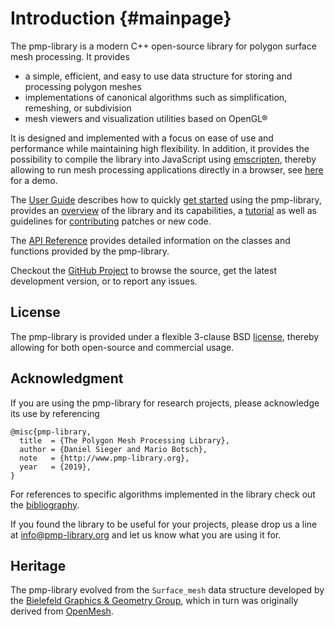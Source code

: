 # Introduction {#mainpage}

The pmp-library is a modern C++ open-source library for polygon surface mesh
processing. It provides

- a simple, efficient, and easy to use data structure for storing and processing
  polygon meshes
- implementations of canonical algorithms such as simplification, remeshing, or
  subdivision
- mesh viewers and visualization utilities based on OpenGL&reg;

It is designed and implemented with a focus on ease of use and performance while
maintaining high flexibility. In addition, it provides the possibility to
compile the library into JavaScript
using [emscripten](https://github.com/kripken/emscripten), thereby allowing to
run mesh processing applications directly in a browser, see [here](mpview.html)
for a demo.

The [User Guide](userguide.html) describes how to
quickly [get started](quickstart.html) using the pmp-library, provides
an [overview](overview.html) of the library and its capabilities,
a [tutorial](tutorial.html) as well as guidelines
for [contributing](contributing.html) patches or new code.

The [API Reference](annotated.html) provides detailed information on the classes
and functions provided by the pmp-library.

Checkout the [GitHub Project](https://github.com/pmp-library/pmp-library/) to
browse the source, get the latest development version, or to report any issues.

## License

The pmp-library is provided under a flexible 3-clause BSD
[license](https://github.com/pmp-library/pmp-library/blob/master/LICENSE.txt),
thereby allowing for both open-source and commercial usage.

## Acknowledgment

If you are using the pmp-library for research projects, please acknowledge its
use by referencing

    @misc{pmp-library,
      title  = {The Polygon Mesh Processing Library},
      author = {Daniel Sieger and Mario Botsch},
      note   = {http://www.pmp-library.org},
      year   = {2019},
    }

For references to specific algorithms implemented in the library check out
the [bibliography](citelist.html).

If you found the library to be useful for your projects, please drop us a line
at [info@pmp-library.org](mailto:info@pmp-library.org) and let us know what you
are using it for.

## Heritage

The pmp-library evolved from the `Surface_mesh` data structure developed by
the [Bielefeld Graphics & Geometry Group](http://graphics.uni-bielefeld.de),
which in turn was originally derived from [OpenMesh](http://www.openmesh.org).
